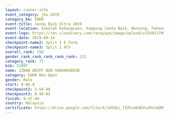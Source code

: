 ```yaml
---
layout: runner-info 
event_category: jbu-2019 
category_km: 50KM 
event-title: Janda Baik Ultra 2019 
event-location: Sekolah Kebangsaan, Kampung Janda Baik, Bentong, Pahang, Malaysia 
event-logo: https://res.cloudinary.com/raceyaya/image/upload/v1569217009/logo/janda-baik_vch1pc.jpg 
event-date: 2019-09-14 
checkpoint-name2: Split 1 E Farm 
checkpoint-name3: Split 2 ATV 
overall_rank: 156
gender_rank_rank_rank_rank_rank: 121
category_rank: 71
bib: 51097
name: IZWAN ARIFF BIN SHAHARUDDIN
category: 50KM Men Open
gender: Male
start: 0-00.0
checkpoint2: 3-59-48
checkpoint3: 8-48-05
finish: 9-37-40
country: Malaysia
certificate: https://drive.google.com/file/d/1493bi_f32hcmbdEVszRotAQM9I3oU9Vs/view?usp=sharing
---
```

